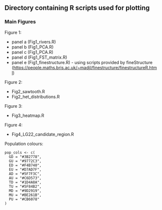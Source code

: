 ## Directory containing R scripts used for plotting

### Main Figures

Figure 1:
- panel a (Fig1_rivers.R)
- panel b (Fig1_PCA.R)
- panel c (Fig1_PCA.R) 
- panel d (Fig1_FST_matrix.R)
- panel e (Fig1_finestructure.R) - using scripts provided by fineStructure (https://people.maths.bris.ac.uk/~madjl/finestructure/finestructureR.html)

Figure 2:
- Fig2_sawtooth.R
- Fig2_het_distributions.R

Figure 3:
- Fig3_heatmap.R

Figure 4:
- Fig4_LG22_candidate_region.R

Population colours:

```
pop_cols <- c(
  GD = "#3B2778",
  GU = "#9772C3",
  ED = "#F4B740",
  EU = "#D7AD7F",
  AD = "#5F7F3C",
  AU = "#C6D573",
  TD = "#1D4A8A",
  TU = "#5F84B2",
  MD = "#9D2919",
  MU = "#BE261B",
  PU = "#CB6078"
)
```
